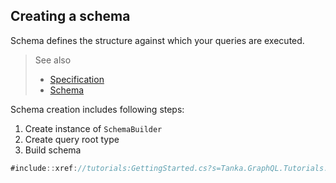 ## Creating a schema

Schema defines the structure against which your queries are executed.

> See also
>
> - [Specification](https://graphql.github.io/graphql-spec/June2018/#sec-Schema)
> - [Schema](xref://types:02-schema.md)

Schema creation includes following steps:

1. Create instance of `SchemaBuilder`
2. Create query root type
3. Build schema

```csharp
#include::xref://tutorials:GettingStarted.cs?s=Tanka.GraphQL.Tutorials.GettingStarted.GettingStarted.Part1_CreateSchema
```
